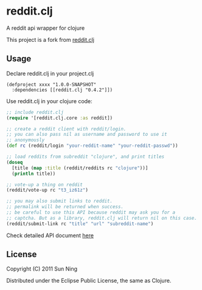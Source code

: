 # reddit.clj

A reddit api wrapper for clojure

This project is a fork from [reddit.clj](https://github.com/sunng87/reddit.clj)

## Usage

Declare reddit.clj in your project.clj

    (defproject xxxx "1.0.0-SNAPSHOT"
      :dependencies [[reddit.clj "0.4.2"]])

Use reddit.clj in your clojure code:

``` clojure
;; include reddit.clj
(require '[reddit.clj.core :as reddit])

;; create a reddit client with reddit/login.
;; you can also pass nil as username and password to use it
;; anonymously
(def rc (reddit/login "your-reddit-name" "your-reddit-passwd"))

;; load reddits from subreddit "clojure", and print titles
(doseq 
  [title (map :title (reddit/reddits rc "clojure"))] 
  (println title))

;; vote-up a thing on reddit
(reddit/vote-up rc "t3_iz61z")

;; you may also submit links to reddit.
;; permalink will be returned when success.
;; be careful to use this API because reddit may ask you for a 
;; captcha. But as a library, reddit.clj will return nil on this case.
(reddit/submit-link rc "title" "url" "subreddit-name")
```

Check detailed API document [here](https://sunng87.github.com/reddit.clj/)

## License

Copyright (C) 2011 Sun Ning

Distributed under the Eclipse Public License, the same as Clojure.
